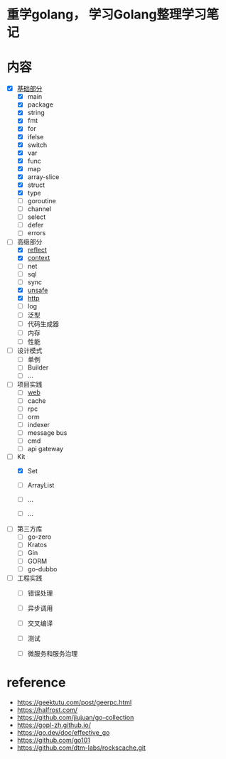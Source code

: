 # 重学golang， 学习Golang整理学习笔记

# 内容
- [x] [基础部分](./doc/basic.md)
    - [x] main
    - [x] package
    - [x] string
    - [x] fmt
    - [x] for 
    - [x] ifelse
    - [x] switch
    - [x] var
    - [x] func
    - [x] map
    - [x] array-slice
    - [x] struct
    - [x] type
    - [ ] goroutine
    - [ ] channel
    - [ ] select
    - [ ] defer
    - [ ] errors

- [ ] 高级部分
    - [x] [reflect](./doc/reflection.md)
    - [x] [context](./doc/context.md)
    - [ ] net
    - [ ] sql
    - [ ] sync
    - [x] [unsafe](./doc/unsafe.md)
    - [x] [http](./doc/http.md)
    - [ ] log
    - [ ] 泛型
    - [ ] 代码生成器
    - [ ] 内存
    - [ ] 性能

- [ ] 设计模式
    - [ ] 单例
    - [ ] Builder
    - [ ] ...

- [ ] 项目实践
    - [ ] [web](./doc/web.md)
    - [ ] cache
    - [ ] rpc
    - [ ] orm
    - [ ] indexer
    - [ ] message bus
    - [ ] cmd
    - [ ] api gateway

- [ ] Kit
    - [x] Set
    - [ ] ArrayList
    - [ ] ...
    - [ ] ...


- [ ] 第三方库
    - [ ] go-zero
    - [ ] Kratos
    - [ ] Gin
    - [ ] GORM
    - [ ] go-dubbo
    
- [ ] 工程实践
    - [ ] 错误处理
    - [ ] 异步调用
    - [ ] 交叉编译
    - [ ] 测试
    - [ ] 微服务和服务治理



# reference
* https://geektutu.com/post/geerpc.html
* https://halfrost.com/
* https://github.com/jiujuan/go-collection
* https://gopl-zh.github.io/
* https://go.dev/doc/effective_go
* https://github.com/go101
* https://github.com/dtm-labs/rockscache.git
